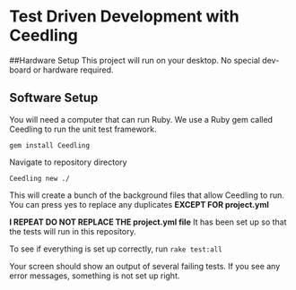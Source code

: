 # Test Driven Development with Ceedling

##Hardware Setup
This project will run on your desktop. No special dev-board
or hardware required.

## Software Setup
You will need a computer that can run Ruby. We use a Ruby gem
called Ceedling to run the unit test framework.

`gem install Ceedling`

Navigate to repository directory

`Ceedling new ./`

This will create a bunch of the background files that allow
Ceedling to run. You can press yes to replace any duplicates
**EXCEPT FOR project.yml**

**I REPEAT DO NOT REPLACE THE project.yml file**
It has been set up so that the tests will run in this repository.

To see if everything is set up correctly, run
`rake test:all`

Your screen should show an output of several failing tests. If
you see any error messages, something is not set up right.
